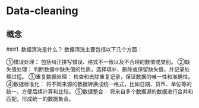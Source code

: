 # Data-cleaning
## 概念
###1. 数据清洗是什么？
数据清洗主要包括以下几个方面：

①错误处理： 包括纠正拼写错误、格式不一致以及不合理的数值或类别。
②缺失值处理： 判断数据中缺失值的性质，选择填补、删除或保留缺失值，并记录处理过程。
③重复数据处理： 检查和去除重复记录，保证数据的唯一性和准确性。
④数据标准化： 将不同来源的数据转换成统一格式，比如日期、货币、单位等的统一，方便后续计算和比较。
⑤数据整合： 将来自多个数据源的数据进行合并和匹配，形成统一的数据集合。
